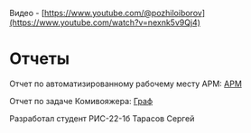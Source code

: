 Видео - [https://www.youtube.com/@pozhiloiborov](https://www.youtube.com/watch?v=nexnk5v9Qj4)

# Отчеты #

Отчет по автоматизированному рабочему месту АРМ: [АРМ](https://github.com/pozhiloiborov/ARM/blob/main/untitled4/отчёт)

Отчет по задаче Комивояжера: [Граф](https://github.com/pozhiloiborov/ARM/blob/main/graph/отчёт)

Разработал студент РИС-22-1б Тарасов Сергей
